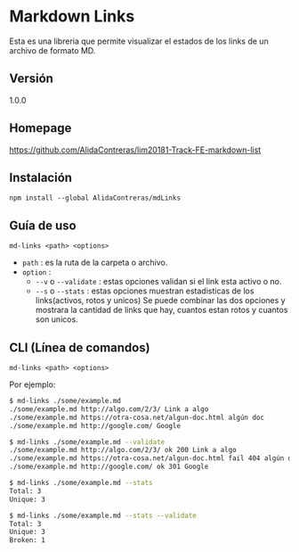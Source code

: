 # Markdown Links
Esta es una libreria que permite visualizar el estados de los links de un archivo de formato MD.

## Versión
1.0.0
## Homepage
https://github.com/AlidaContreras/lim20181-Track-FE-markdown-list

## Instalación
 ```
 npm install --global AlidaContreras/mdLinks
 ```

## Guía de uso
 ```
md-links <path> <options>
 ```

- `path` : es la ruta de la carpeta o archivo.
- `option` :
  - `--v` o `--validate` : estas opciones validan si el link esta activo o no.
  - `--s` o `--stats`    : estas opciones muestran estadisticas de los links(activos, rotos y unicos)
Se puede combinar las dos opciones y mostrara la cantidad de links que hay, cuantos estan rotos y cuantos son unicos.

## CLI (Línea de comandos)
 ```
md-links <path> <options>
 ```
Por ejemplo:
```sh
$ md-links ./some/example.md
./some/example.md http://algo.com/2/3/ Link a algo
./some/example.md https://otra-cosa.net/algun-doc.html algún doc
./some/example.md http://google.com/ Google
```

```sh
$ md-links ./some/example.md --validate
./some/example.md http://algo.com/2/3/ ok 200 Link a algo
./some/example.md https://otra-cosa.net/algun-doc.html fail 404 algún doc
./some/example.md http://google.com/ ok 301 Google
```

```sh
$ md-links ./some/example.md --stats
Total: 3
Unique: 3
```

```sh
$ md-links ./some/example.md --stats --validate
Total: 3
Unique: 3
Broken: 1
```





